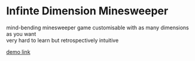 # Infinte Dimension Minesweeper

mind-bending minesweeper game customisable with as many dimensions as you want  
very hard to learn but retrospectively intuitive  


[demo link](https://aeolus-1.github.io/InfinteDimensionMinesweeper/)
